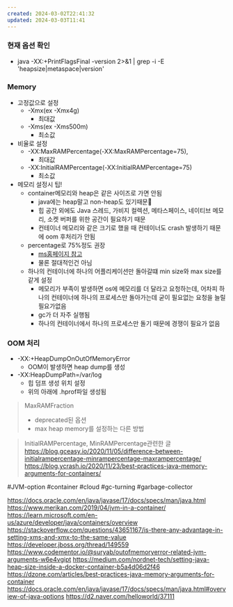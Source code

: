 ```yaml
---
created: 2024-03-02T22:41:32
updated: 2024-03-03T11:41
---
```

### 현재 옵션 확인
- java -XX:+PrintFlagsFinal -version 2>&1 | grep -i -E 'heapsize|metaspace|version'

### Memory
- 고정값으로 설정
	- -Xmx(ex -Xmx4g)
		- 최대값
	- -Xms(ex -Xms500m)
		- 최소값
- 비율로 설정
	- -XX:MaxRAMPercentage(-XX:MaxRAMPercentage=75),
		- 최대값
	- -XX:InitialRAMPercentage(-XX:InitialRAMPercentage=75)
		- 최소값
- 메모리 설정시 팁!
	- container메모리와 heap은 같은 사이즈로 가면 안됨
		- java에는 heap말고 non-heap도 있기때문
		- 힙 공간 외에도 Java 스레드, 가비지 컬렉션, 메타스페이스, 네이티브 메모리, 소켓 버퍼를 위한 공간이 필요하기 때문
		- 컨테이너 메모리와 같은 크기로 했을 때 컨테이너도 crash 발생하기 때문에 oom 후처리가 안됨
	- percentage로 75%정도 권장
		- [ms홈페이지 참고](https://learn.microsoft.com/en-us/azure/developer/java/containers/overview)
		- 물론 절대적인건 아님
	- 하나의 컨테이너에 하나의 어플리케이션만 돌아갈떄 min size와 max size를 같게 설정
		- 메모리가 부족이 발생하면 os에 메모리를 더 달라고 요청하는데, 어차피 하나의 컨테이너에 하나의 프로세스만 돌아가는데 굳이 필요없는 요청을 늘릴 필요가없음
		- gc가 더 자주 실행됨
		- 하나의 컨테이너에서 하나의 프로세스만 돌기 때문에 경쟁이 필요가 없음
### OOM 처리
- -XX:+HeapDumpOnOutOfMemoryError
	- OOM이 발생하면 heap dump를 생성
- -XX:HeapDumpPath=/var/log
	- 힙 덤프 생성 위치 설정
	- 위의 아래에 .hprof파일 생성됨

> MaxRAMFraction
> - deprecated된 옵션
> - max heap memory를 설정하는 다른 방법

> InitialRAMPercentage, MinRAMPercentage관련한 글
> https://blog.gceasy.io/2020/11/05/difference-between-initialrampercentage-minrampercentage-maxrampercentage/
> https://blog.ycrash.io/2020/11/23/best-practices-java-memory-arguments-for-containers/
> 

#JVM-option 
#container
#cloud
#gc-turning
#garbage-collector

https://docs.oracle.com/en/java/javase/17/docs/specs/man/java.html
https://www.merikan.com/2019/04/jvm-in-a-container/
https://learn.microsoft.com/en-us/azure/developer/java/containers/overview
https://stackoverflow.com/questions/43651167/is-there-any-advantage-in-setting-xms-and-xmx-to-the-same-value
https://developer.jboss.org/thread/149559
https://www.codementor.io/@suryab/outofmemoryerror-related-jvm-arguments-w6e4vgipt
https://medium.com/nordnet-tech/setting-java-heap-size-inside-a-docker-container-b5a4d06d2f46
https://dzone.com/articles/best-practices-java-memory-arguments-for-container
https://docs.oracle.com/en/java/javase/17/docs/specs/man/java.html#overview-of-java-options
https://d2.naver.com/helloworld/37111